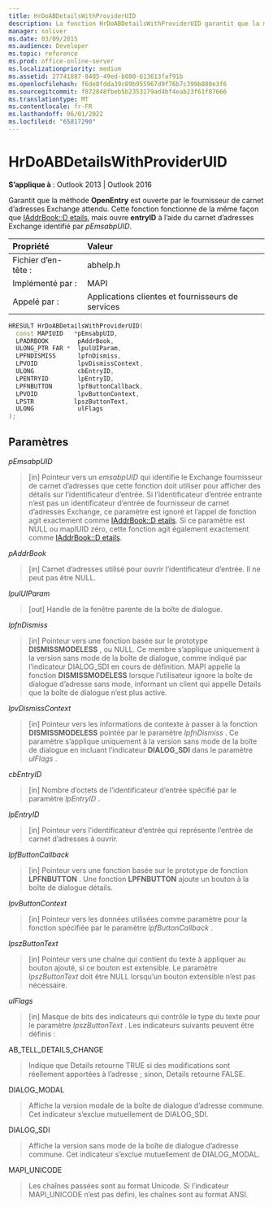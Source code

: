 ```yaml
---
title: HrDoABDetailsWithProviderUID
description: La fonction HrDoABDetailsWithProviderUID garantit que la méthode OpenEntry est ouverte par le fournisseur de carnet d’adresses Exchange attendu.
manager: soliver
ms.date: 03/09/2015
ms.audience: Developer
ms.topic: reference
ms.prod: office-online-server
ms.localizationpriority: medium
ms.assetid: 27741887-8405-49ed-b080-613613faf91b
ms.openlocfilehash: f6de8fdda39c89b955967d9f76b7c399b880e3f6
ms.sourcegitcommit: f872848fbeb5b2353179ad4bf4eab23f61f87666
ms.translationtype: MT
ms.contentlocale: fr-FR
ms.lasthandoff: 06/01/2022
ms.locfileid: "65817290"
---
```

# <a name="hrdoabdetailswithprovideruid"></a>HrDoABDetailsWithProviderUID

  
  
**S’applique à** : Outlook 2013 | Outlook 2016 
  
Garantit que la méthode **OpenEntry** est ouverte par le fournisseur de carnet d’adresses Exchange attendu. Cette fonction fonctionne de la même façon que [IAddrBook::D etails](iaddrbook-details.md), mais ouvre **entryID** à l’aide du carnet d’adresses Exchange identifié par _pEmsabpUID_.
  
|Propriété |Valeur |
|:-----|:-----|
|Fichier d’en-tête :  <br/> |abhelp.h  <br/> |
|Implémenté par :  <br/> |MAPI  <br/> |
|Appelé par :  <br/> |Applications clientes et fournisseurs de services  <br/> |
   
```cpp
HRESULT HrDoABDetailsWithProviderUID(
  const MAPIUID   *pEmsabpUID,
  LPADRBOOK        pAddrBook,
  ULONG_PTR FAR *  lpulUIParam,
  LPFNDISMISS      lpfnDismiss,
  LPVOID           lpvDismissContext,
  ULONG            cbEntryID,
  LPENTRYID        lpEntryID,
  LPFNBUTTON       lpfButtonCallback,
  LPVOID           lpvButtonContext,
  LPSTR           lpszButtonText,
  ULONG            ulFlags
);
```

## <a name="parameters"></a>Paramètres

 _pEmsabpUID_
  
> [in] Pointeur vers un _emsabpUID_ qui identifie le Exchange fournisseur de carnet d’adresses que cette fonction doit utiliser pour afficher des détails sur l’identificateur d’entrée. Si l’identificateur d’entrée entrante n’est pas un identificateur d’entrée de fournisseur de carnet d’adresses Exchange, ce paramètre est ignoré et l’appel de fonction agit exactement comme [IAddrBook::D etails](iaddrbook-details.md). Si ce paramètre est NULL ou mapIUID zéro, cette fonction agit également exactement comme [IAddrBook::D etails](iaddrbook-details.md).
    
 _pAddrBook_
  
> [in] Carnet d’adresses utilisé pour ouvrir l’identificateur d’entrée. Il ne peut pas être NULL.
    
 _lpulUIParam_
  
> [out] Handle de la fenêtre parente de la boîte de dialogue.
    
 _lpfnDismiss_
  
> [in] Pointeur vers une fonction basée sur le prototype **DISMISSMODELESS** , ou NULL. Ce membre s’applique uniquement à la version sans mode de la boîte de dialogue, comme indiqué par l’indicateur DIALOG_SDI en cours de définition. MAPI appelle la fonction **DISMISSMODELESS** lorsque l’utilisateur ignore la boîte de dialogue d’adresse sans mode, informant un client qui appelle Details que la boîte de dialogue n’est plus active. 
    
 _lpvDismissContext_
  
> [in] Pointeur vers les informations de contexte à passer à la fonction **DISMISSMODELESS** pointée par le paramètre  _lpfnDismiss_ . Ce paramètre s’applique uniquement à la version sans mode de la boîte de dialogue en incluant l’indicateur **DIALOG_SDI** dans le paramètre _ulFlags_ . 
    
 _cbEntryID_
  
> [in] Nombre d’octets de l’identificateur d’entrée spécifié par le paramètre  _lpEntryID_ . 
    
 _lpEntryID_
  
> [in] Pointeur vers l’identificateur d’entrée qui représente l’entrée de carnet d’adresses à ouvrir.
    
 _lpfButtonCallback_
  
> [in] Pointeur vers une fonction basée sur le prototype de fonction **LPFNBUTTON** . Une fonction **LPFNBUTTON** ajoute un bouton à la boîte de dialogue détails. 
    
 _lpvButtonContext_
  
> [in] Pointeur vers les données utilisées comme paramètre pour la fonction spécifiée par le paramètre  _lpfButtonCallback_ . 
    
 _lpszButtonText_
  
> [in] Pointeur vers une chaîne qui contient du texte à appliquer au bouton ajouté, si ce bouton est extensible. Le paramètre  _lpszButtonText_ doit être NULL lorsqu’un bouton extensible n’est pas nécessaire. 
    
 _ulFlags_
  
> [in] Masque de bits des indicateurs qui contrôle le type du texte pour le paramètre  _lpszButtonText_ . Les indicateurs suivants peuvent être définis : 
    
AB_TELL_DETAILS_CHANGE
  
> Indique que Details retourne TRUE si des modifications sont réellement apportées à l’adresse ; sinon, Details retourne FALSE.
    
DIALOG_MODAL
  
> Affiche la version modale de la boîte de dialogue d’adresse commune. Cet indicateur s’exclue mutuellement de DIALOG_SDI.
    
DIALOG_SDI
  
> Affiche la version sans mode de la boîte de dialogue d’adresse commune. Cet indicateur s’exclue mutuellement de DIALOG_MODAL.
    
MAPI_UNICODE
  
> Les chaînes passées sont au format Unicode. Si l’indicateur MAPI_UNICODE n’est pas défini, les chaînes sont au format ANSI.
    

